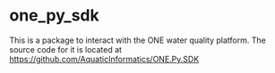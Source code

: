 # one_py_sdk
This is a package to interact with the ONE water quality platform.
The source code for it is located at https://github.com/AquaticInformatics/ONE.Py.SDK
